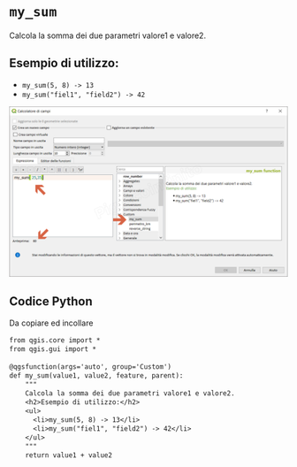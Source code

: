 # `my_sum`

Calcola la somma dei due parametri valore1 e valore2. 

## Esempio di utilizzo: 

* `my_sum(5, 8) -> 13 `
* `my_sum("fiel1", "field2") -> 42 `

![](/img/custom/my_sum1.png)

## Codice Python

Da copiare ed incollare

```
from qgis.core import *
from qgis.gui import *

@qgsfunction(args='auto', group='Custom')
def my_sum(value1, value2, feature, parent):
    """
    Calcola la somma dei due parametri valore1 e valore2.
    <h2>Esempio di utilizzo:</h2>
    <ul>
      <li>my_sum(5, 8) -> 13</li>
      <li>my_sum("fiel1", "field2") -> 42</li>
    </ul>
    """
    return value1 + value2
```